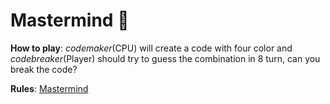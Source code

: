 # Mastermind :brain:

**How to play**: _codemaker_(CPU) will create a code with four color and _codebreaker_(Player) should try to guess the combination in 8 turn, can you break the code?

**Rules**: [Mastermind](<https://en.wikipedia.org/wiki/Mastermind_(board_game)>)
